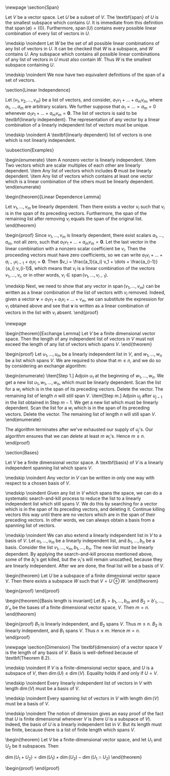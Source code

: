 \newpage
\section{Span}

Let $V$ be a vector space. Let $U$ be a subset of $V$. The \textbf{span} of $U$ is the smallest subspace which contains $U$. It is immediate from this definition that $\operatorname{span}(\emptyset) = \{0\}$. Furthermore, $\operatorname{span}(U)$ contains every possible linear combination of every list of vectors in $U$.

\medskip
\noindent
Let $W$ be the set of all possible linear combinations of any list of vectors in $U$. It can be checked that $W$ is a subspace, and $W$ contains $U$. Any subspace which contains all possible linear combinations of any list of vectors in $U$ must also contain $W$. Thus $W$ is the smallest subspace containing $U$.

\medskip
\noindent
We now have two equivalent definitions of the span of a set of vectors.

\section{Linear Independence}

Let $(v_1, v_2, \dots, v_m)$ be a list of vectors, and consider, $a_1 v_1 + \dots + a_m v_m$, where $a_1, \dots, a_m$ are arbitrary scalars. We further suppose that $a_1 = \dots = a_m = 0$ whenever $a_1 v_1 + \dots + a_m v_m = \mathbf{0}$. The list of vectors is said to be \textbf{linearly independent}. The representation of any vector by a linear combination of a linearly independent list of vectors must be unique.

\medskip
\noindent
A \textbf{linearly dependent} list of vectors is one which is not linearly independent. 

\subsection{Examples}

\begin{enumerate}
\item A nonzero vector is linearly independent.
\item Two vectors which are scalar multiples of each other are linearly dependent.
\item Any list of vectors which includes $\mathbf{0}$ must be linearly dependent.
\item Any list of vectors which contains at least one vector which is a linear combination of the others must be linearly dependent.
\end{enumerate}

\begin{theorem}[Linear Dependence Lemma]

Let $v_1, \dots, v_m$ be linearly dependent. Then there exists a vector $v_i$ such that $v_i$ is in the span of its preceding vectors. Furthermore, the span of the remaining list after removing $v_i$ equals the span of the original list.
\end{theorem}

\begin{proof}
Since $v_1, \dots, v_m$ is linearly dependent, there exist scalars $a_1, \dots, a_m$, not all zero, such that $a_1 v_1 + \dots + a_m v_m = \mathbf{0}$. Let the last vector in the linear combination with a nonzero scalar coefficient be $v_i$. Then the proceeding vectors must have zero coefficients, so we can write $a_1 v_i + \dots + a_{i-1} v_{i-1} + a_i v_i = \mathbf{0}$. Then $v_i = \frac{a_1}{a_i} v_1 + \dots + \frac{a_{i-1}}{a_i} v_{i-1}$, which means that $v_i$ is a linear combination of the vectors $v_1, \dots, v_i$, or in other words, $v_i \in \operatorname{span}(v_1, \dots, v_{i-1})$.

\medskip
Next, we need to show that any vector in $\operatorname{span}(v_1, \dots, v_m)$ can be written as a linear combination of the list of vectors with $v_i$ removed. Indeed, given a vector $\mathbf{v} = a_1 v_1 + a_i v_i + \dots + v_m$, we can substitute the expression for $v_i$ obtained above and see that $\mathbf{v}$ is written as a linear combination of vectors in the list with $v_i$ absent. 
\end{proof}

\newpage

\begin{theorem}[Exchange Lemma]
Let $V$ be a finite dimensional vector space. Then the length of any independent list of vectors in $V$ must not exceed the length of any list of vectors which spans $V$.
\end{theorem}

\begin{proof}
Let $u_1, \dots, u_m$ be a linearly independent list in $V$, and $w_1, \dots, w_n$ be a list which spans $V$. We are required to show that $m \leq n$, and we do so by considering an exchange algorithm:

\begin{enumerate}
\item[Step 1.] Adjoin $u_1$ at the beginning of $w_1, \dots, w_n$. We get a new list $u_1, w_1, \dots, w_n$, which must be linearly dependent. Scan the list for a $w_i$ which is in the span of its preceding vectors. Delete the vector. The remaining list of length $n$ will still span $V$.
\item[Step m.] Adjoin $u_j$ after $u_{j-1}$ in the list obtained in Step $m-1$. We get a new list which must be linearly dependent. Scan the list for a $w_i$ which is in the span of its preceding vectors. Delete the vector. The remaining list of length $n$ will still span $V$.
\end{enumerate}

The algorithm terminates after we've exhausted our supply of $u_j$'s. Our algorithm ensures that we can delete at least $m$ $w_i$'s. Hence $m \leq n$.
\end{proof}

\section{Bases}

Let $V$ be a finite dimensional vector space. A \textbf{basis} of $V$  is a linearly independent spanning list which spans $V$.

\medskip
\noindent
Any vector in $V$ can be written in only one way with respect to a chosen basis of $V$.

\medskip
\noindent
Given any list in $V$ which spans the space, we can do a systematic search-and-kill process to reduce the list to a linearly independent list which still spans $V$. We do this by searching for a vector which is in the span of its preceding vectors, and deleting it. Continue killing vectors this way until there are no vectors which are in the span of their preceding vectors. In other words, we can always obtain a basis from a spanning list of vectors.

\medskip
\noindent
We can also extend a linearly independent list in $V$ to a basis of $V$. Let $u_1, \dots, u_m$ be a linearly independent list, and $b_1, \dots, b_n$ be a basis. Consider the list $v_1, \dots, v_m, b_1, \dots, b_n$. The new list must be linearly dependent. By applying the search-and-kill process mentioned above, some of the $b_j$'s get killed, but the $v_i$'s will remain unscathed, because they are linearly independent. After we are done, the final list will be a basis of $V$.

\begin{theorem}
Let $U$ be a subspace of a finite dimensional vector space $V$. Then there exists a subspace $W$ such that $V = U \oplus W$.
\end{theorem}

\begin{proof}
\end{proof}

\begin{theorem}[Basis length is invariant]
Let $B_1 = b_1, \dots, b_m$ and $B_2 = b'_1, \dots, b'_n$ be the bases of a finite dimensional vector space, $V$. Then $m=n$.
\end{theorem}

\begin{proof}
$B_1$ is linearly independent, and $B_2$ spans $V$. Thus $m \leq n$. $B_2$ is linearly independent, and $B_1$ spans $V$. Thus $n \leq m$. Hence $m=n$.
\end{proof}

\newpage
\section{Dimension}
The \textbf{dimension} of a vector space $V$ is the length of any basis of $V$. Basis is well-defined because of \textbf{Theorem 8.2}.

\medskip
\noindent
If $V$ is a finite-dimensional vector space, and $U$ is a subspace of $V$, then $\operatorname{dim}(U) \leq \operatorname{dim}(V)$. Equality holds if and only if $U=V$.

\medskip
\noindent
Every linearly independent list of vectors in $V$ with length $\operatorname{dim}(V)$ must be a basis of $V$.

\medskip
\noindent
Every spanning list of vectors in $V$ with length $\operatorname{dim}(V)$ must be a basis of $V$.


\medskip
\noindent
The notion of dimension gives an easy proof of the fact that $U$ is finite dimensional whenever $V$ is (here $U$ is a subspace of $V$). Indeed, the basis of $U$ is a linearly independent list in $V$. But its length must be finite, because there is a list of finite length which spans $V$.

\begin{theorem}
Let $V$ be a finite-dimensional vector space, and let $U_1$ and $U_2$ be it subspaces. Then 

$\operatorname{dim}(U_1 + U_2) = \operatorname{dim}(U_1) + \operatorname{dim}(U_2) - \operatorname{dim}(U_1 \cap U_2)$
\end{theorem}

\begin{proof}
\end{proof}

